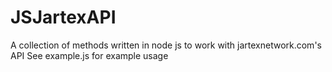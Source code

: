 # JSJartexAPI
A collection of methods written in node js to work with jartexnetwork.com's API
See example.js for example usage
